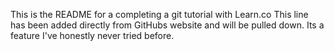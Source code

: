 This is the README for a completing a git tutorial with Learn.co
This line has been added directly from GitHubs website and will be pulled down. Its a feature I've honestly never tried before.

